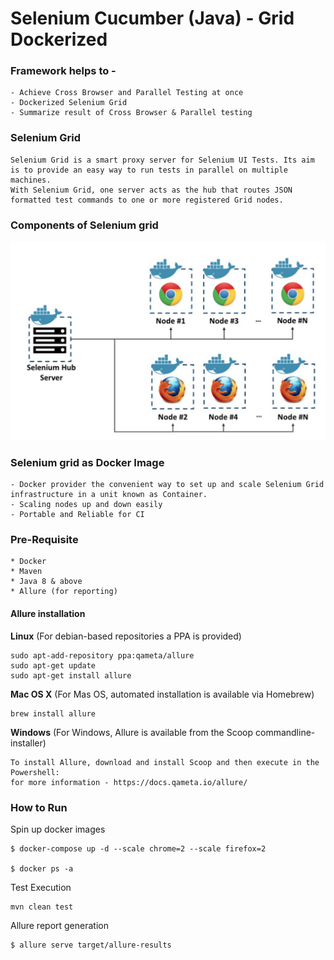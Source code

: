 # Selenium Cucumber (Java) - Grid Dockerized

### Framework helps to -
    - Achieve Cross Browser and Parallel Testing at once
    - Dockerized Selenium Grid
    - Summarize result of Cross Browser & Parallel testing

### Selenium Grid

    Selenium Grid is a smart proxy server for Selenium UI Tests. Its aim is to provide an easy way to run tests in parallel on multiple machines.
    With Selenium Grid, one server acts as the hub that routes JSON formatted test commands to one or more registered Grid nodes.

### Components of Selenium grid

![Description poster](/src/test/resources/readme_poster.png)

### Selenium grid as Docker Image
    - Docker provider the convenient way to set up and scale Selenium Grid infrastructure in a unit known as Container. 
    - Scaling nodes up and down easily
    - Portable and Reliable for CI

### Pre-Requisite
    * Docker
    * Maven
    * Java 8 & above
    * Allure (for reporting)

#### Allure installation

**Linux** (For debian-based repositories a PPA is provided)

    sudo apt-add-repository ppa:qameta/allure
    sudo apt-get update
    sudo apt-get install allure


**Mac OS X** (For Mas OS, automated installation is available via Homebrew)

    brew install allure

**Windows** (For Windows, Allure is available from the Scoop commandline-installer)

    To install Allure, download and install Scoop and then execute in the Powershell:
    for more information - https://docs.qameta.io/allure/

### How to Run

Spin up docker images

    $ docker-compose up -d --scale chrome=2 --scale firefox=2
    
    $ docker ps -a

Test Execution

    mvn clean test

Allure report generation

    $ allure serve target/allure-results


